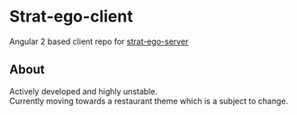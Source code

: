 # Strat-ego-client
Angular 2 based client repo for [strat-ego-server](https://github.com/Klemensas/strat-ego-server)

## About
Actively developed and highly unstable.  
Currently moving towards a restaurant theme which is a subject to change.

